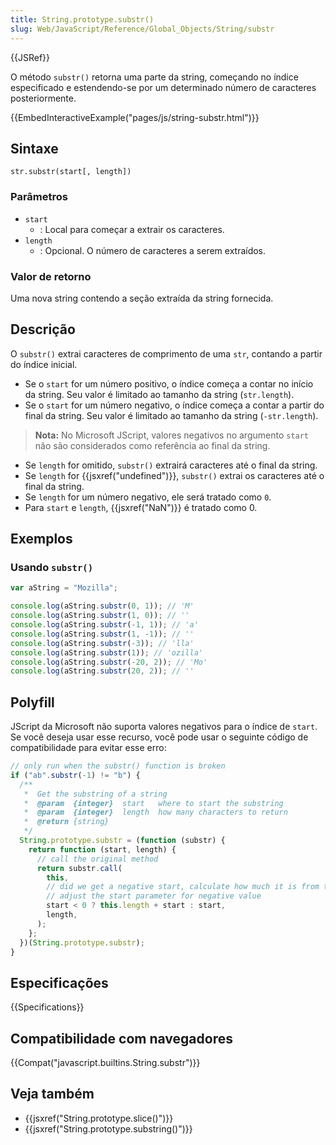 ```yaml
---
title: String.prototype.substr()
slug: Web/JavaScript/Reference/Global_Objects/String/substr
---
```


{{JSRef}}

O método `substr()` retorna uma parte da string, começando no índice especificado e estendendo-se por um determinado número de caracteres posteriormente.

{{EmbedInteractiveExample("pages/js/string-substr.html")}}

## Sintaxe

```
str.substr(start[, length])
```

### Parâmetros

- `start`
  - : Local para começar a extrair os caracteres.
- `length`
  - : Opcional. O número de caracteres a serem extraídos.

### Valor de retorno

Uma nova string contendo a seção extraída da string fornecida.

## Descrição

O `substr()` extrai caracteres de comprimento de uma `str`, contando a partir do índice inicial.

- Se o `start` for um número positivo, o índice começa a contar no início da string. Seu valor é limitado ao tamanho da string (`str.length`).
- Se o `start` for um número negativo, o índice começa a contar a partir do final da string. Seu valor é limitado ao tamanho da string (`-str.length`).

> **Nota:** No Microsoft JScript, valores negativos no argumento `start` não são considerados como referência ao final da string.

- Se `length` for omitido, `substr()` extrairá caracteres até o final da string.
- Se `length` for {{jsxref("undefined")}}, `substr()` extrai os caracteres até o final da string.
- Se `length` for um número negativo, ele será tratado como `0`.
- Para `start` e `length`, {{jsxref("NaN")}} é tratado como 0.

## Exemplos

### Usando `substr()`

```js
var aString = "Mozilla";

console.log(aString.substr(0, 1)); // 'M'
console.log(aString.substr(1, 0)); // ''
console.log(aString.substr(-1, 1)); // 'a'
console.log(aString.substr(1, -1)); // ''
console.log(aString.substr(-3)); // 'lla'
console.log(aString.substr(1)); // 'ozilla'
console.log(aString.substr(-20, 2)); // 'Mo'
console.log(aString.substr(20, 2)); // ''
```

## Polyfill

JScript da Microsoft não suporta valores negativos para o índice de `start`. Se você deseja usar esse recurso, você pode usar o seguinte código de compatibilidade para evitar esse erro:

```js
// only run when the substr() function is broken
if ("ab".substr(-1) != "b") {
  /**
   *  Get the substring of a string
   *  @param  {integer}  start   where to start the substring
   *  @param  {integer}  length  how many characters to return
   *  @return {string}
   */
  String.prototype.substr = (function (substr) {
    return function (start, length) {
      // call the original method
      return substr.call(
        this,
        // did we get a negative start, calculate how much it is from the beginning of the string
        // adjust the start parameter for negative value
        start < 0 ? this.length + start : start,
        length,
      );
    };
  })(String.prototype.substr);
}
```

## Especificações

{{Specifications}}

## Compatibilidade com navegadores

{{Compat("javascript.builtins.String.substr")}}

## Veja também

- {{jsxref("String.prototype.slice()")}}
- {{jsxref("String.prototype.substring()")}}
